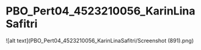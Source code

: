 # PBO_Pert04_4523210056_KarinLinaSafitri
![alt text](PBO_Pert04_4523210056_KarinLinaSafitri/Screenshot (891).png)
